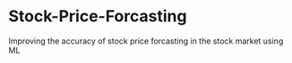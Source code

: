 # Stock-Price-Forcasting
Improving the accuracy of stock price forcasting in the stock market using ML
